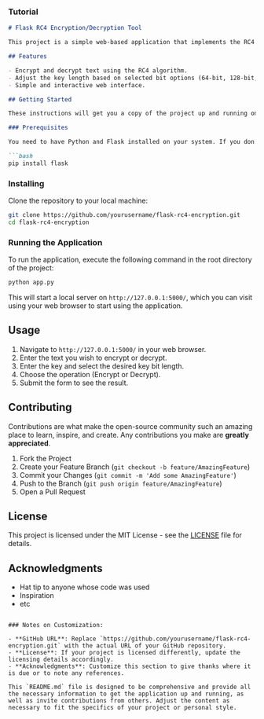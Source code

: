 ### Tutorial

```markdown
# Flask RC4 Encryption/Decryption Tool

This project is a simple web-based application that implements the RC4 encryption and decryption algorithm using Python's Flask framework. It allows users to encrypt or decrypt text using a specified key and choose the bit length of the key for enhanced security.

## Features

- Encrypt and decrypt text using the RC4 algorithm.
- Adjust the key length based on selected bit options (64-bit, 128-bit, 192-bit, 256-bit).
- Simple and interactive web interface.

## Getting Started

These instructions will get you a copy of the project up and running on your local machine for development and testing purposes.

### Prerequisites

You need to have Python and Flask installed on your system. If you don't have Flask installed, you can install it using pip:

```bash
pip install flask
```

### Installing

Clone the repository to your local machine:

```bash
git clone https://github.com/yourusername/flask-rc4-encryption.git
cd flask-rc4-encryption
```

### Running the Application

To run the application, execute the following command in the root directory of the project:

```bash
python app.py
```

This will start a local server on `http://127.0.0.1:5000/`, which you can visit using your web browser to start using the application.

## Usage

1. Navigate to `http://127.0.0.1:5000/` in your web browser.
2. Enter the text you wish to encrypt or decrypt.
3. Enter the key and select the desired key bit length.
4. Choose the operation (Encrypt or Decrypt).
5. Submit the form to see the result.

## Contributing

Contributions are what make the open-source community such an amazing place to learn, inspire, and create. Any contributions you make are **greatly appreciated**.

1. Fork the Project
2. Create your Feature Branch (`git checkout -b feature/AmazingFeature`)
3. Commit your Changes (`git commit -m 'Add some AmazingFeature'`)
4. Push to the Branch (`git push origin feature/AmazingFeature`)
5. Open a Pull Request

## License

This project is licensed under the MIT License - see the [LICENSE](LICENSE) file for details.

## Acknowledgments

- Hat tip to anyone whose code was used
- Inspiration
- etc

```

### Notes on Customization:

- **GitHub URL**: Replace `https://github.com/yourusername/flask-rc4-encryption.git` with the actual URL of your GitHub repository.
- **License**: If your project is licensed differently, update the licensing details accordingly.
- **Acknowledgments**: Customize this section to give thanks where it is due or to note any references.

This `README.md` file is designed to be comprehensive and provide all the necessary information to get the application up and running, as well as invite contributions from others. Adjust the content as necessary to fit the specifics of your project or personal style.
